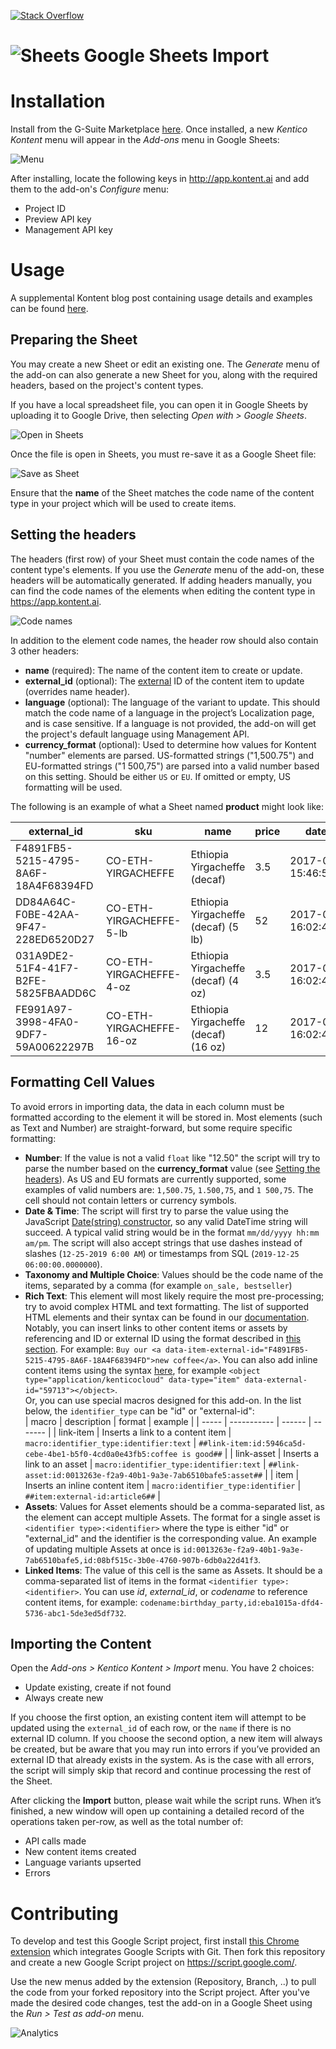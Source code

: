 [![Stack Overflow](https://img.shields.io/badge/Stack%20Overflow-ASK%20NOW-FE7A16.svg?logo=stackoverflow&logoColor=white)](https://stackoverflow.com/tags/kentico-kontent)

# ![Sheets](https://www.google.com/images/about/sheets-icon.svg) Google Sheets Import

# Installation
Install from the G-Suite Marketplace [here](https://gsuite.google.com/marketplace/app/kentico_kontent/482429381322). Once installed, a new _Kentico Kontent_ menu will appear in the _Add-ons_ menu in Google Sheets:

![Menu](https://assets-us-01.kc-usercontent.com/4e9bdd7a-2db8-4c33-a13a-0c368ec2f108/d7fc0c90-dfe4-4685-98fe-1f983a58f7c8/sheets-addon-menu.png)

After installing, locate the following keys in http://app.kontent.ai and add them to the add-on's _Configure_ menu:

- Project ID
- Preview API key
- Management API key

# Usage
A supplemental Kontent blog post containing usage details and examples can be found [here](https://kontent.ai/blog/migrating-content-from-spreadsheets).

## Preparing the Sheet
You may create a new Sheet or edit an existing one. The _Generate_ menu of the add-on can also generate a new Sheet for you, along with the required headers, based on the project's content types.

If you have a local spreadsheet file, you can open it in Google Sheets by uploading it to Google Drive, then selecting _Open with > Google Sheets_.

![Open in Sheets](https://assets-us-01.kc-usercontent.com/4e9bdd7a-2db8-4c33-a13a-0c368ec2f108/cb91a697-53dd-41ae-a34d-826eac738ac7/sheets-addon-openwith.png)

Once the file is open in Sheets, you must re-save it as a Google Sheet file:

![Save as Sheet](https://assets-us-01.kc-usercontent.com/4e9bdd7a-2db8-4c33-a13a-0c368ec2f108/b93f6f94-4711-4c9c-94b0-ec3997140d49/sheets-addon-saveas.png)

Ensure that the __name__ of the Sheet matches the code name of the content type in your project which will be used to create items.

## Setting the headers

The headers (first row) of your Sheet must contain the code names of the content type's elements. If you use the _Generate_ menu of the add-on, these headers will be automatically generated. If adding headers manually, you can find the code names of the elements when editing the content type in https://app.kontent.ai.

![Code names](https://assets-us-01.kc-usercontent.com/4e9bdd7a-2db8-4c33-a13a-0c368ec2f108/9ba8baff-41c0-4d04-b536-52b24e25c99d/sheets-addon-type.png)

In addition to the element code names, the header row should also contain 3 other headers:

- __name__ (required): The name of the content item to create or update.
- __external_id__ (optional): The [external](https://docs.kontent.ai/reference/management-api-v2#section/External-IDs-for-imported-content) ID of the content item to update (overrides name header).
- __language__ (optional): The language of the variant to update. This should match the code name of a language in the project’s Localization page, and is case sensitive. If a language is not provided, the add-on will get the project's default language using Management API.
- __currency_format__ (optional): Used to determine how values for Kontent "number" elements are parsed. US-formatted strings ("1,500.75") and EU-formatted strings ("1 500,75") are parsed into a valid number based on this setting. Should be either `US` or `EU`. If omitted or empty, US formatting will be used.

The following is an example of what a Sheet named __product__ might look like:

 | external_id | sku | name | price |	date_offered |
 | ----------- | --- | ---- | ----- | ------------ |
 | F4891FB5-5215-4795-8A6F-18A4F68394FD |	CO-ETH-YIRGACHEFFE |	Ethiopia Yirgacheffe (decaf) | 3.5 | 2017-01-10 15:46:54.5576119 |
 | DD84A64C-F0BE-42AA-9F47-228ED6520D27 |	CO-ETH-YIRGACHEFFE-5-lb |	Ethiopia Yirgacheffe (decaf) (5 lb) | 52 | 2017-01-10 16:02:44.6796146 |
 | 031A9DE2-51F4-41F7-B2FE-5825FBAADD6C |	CO-ETH-YIRGACHEFFE-4-oz |	Ethiopia Yirgacheffe (decaf) (4 oz) | 3.5 | 2017-01-10 16:02:44.6186085 |
 | FE991A97-3998-4FA0-9DF7-59A00622297B |	CO-ETH-YIRGACHEFFE-16-oz | Ethiopia Yirgacheffe (decaf) (16 oz) | 12 | 2017-01-10 16:02:44.5085975 |
 
## Formatting Cell Values
To avoid errors in importing data, the data in each column must be formatted according to the element it will be stored in. Most elements (such as Text and Number) are straight-forward, but some require specific formatting:

- __Number__: If the value is not a valid `float` like "12.50" the script will try to parse the number based on the __currency_format__ value (see [Setting the headers](#setting-the-headers)). As US and EU formats are currently supported, some examples of valid numbers are: `1,500.75`, `1.500,75`, and `1 500,75`. The cell should not contain letters or currency symbols.
- __Date & Time__: The script will first try to parse the value using the JavaScript [Date(string) constructor](https://developer.mozilla.org/en-US/docs/Web/JavaScript/Reference/Global_Objects/Date), so any valid DateTime string will succeed. A typical valid string would be in the format `mm/dd/yyyy hh:mm am/pm`. The script will also accept strings that use dashes instead of slashes (`12-25-2019 6:00 AM`) or timestamps from SQL (`2019-12-25 06:00:00.0000000`).
- __Taxonomy and Multiple Choice__: Values should be the code name of the items, separated by a comma (for example `on_sale, bestseller`)
- __Rich Text__: This element will most likely require the most pre-processing; try to avoid complex HTML and text formatting. The list of supported HTML elements and their syntax can be found in our [documentation](https://docs.kontent.ai/reference/management-api-v2#section/Rich-text-element/html5-elements-allowed-in-rich-text).
Notably, you can insert links to other content items or assets by referencing and ID or external ID using the format described in [this section](https://docs.kontent.ai/reference/management-api-v2#section/Rich-text-element/links-in-rich-text). For example: `Buy our <a data-item-external-id="F4891FB5-5215-4795-8A6F-18A4F68394FD">new coffee</a>`. You can also add inline content items using the syntax [here](https://docs.kontent.ai/reference/management-api-v2#section/Rich-text-element/content-items-in-rich-text), for example `<object type="application/kenticocloud" data-type="item" data-external-id="59713"></object>`.  
Or, you can use special macros designed for this add-on. In the list below, the `identifier_type` can be "id" or "external-id":  
  | macro | description | format | example |
  | ----- | ----------- | ------ | ------- |
  | link-item | Inserts a link to a content item | `macro:identifier_type:identifier:text` | `##link-item:id:5946ca5d-cebe-4be1-b5f0-4cd0a0e43fb5:coffee is good##` |
  | link-asset | Inserts a link to an asset | `macro:identifier_type:identifier:text` | `##link-asset:id:0013263e-f2a9-40b1-9a3e-7ab6510bafe5:asset##` |
  | item | Inserts an inline content item | `macro:identifier_type:identifier` | `##item:external-id:article6##` |
- __Assets__: Values for Asset elements should be a comma-separated list, as the element can accept multiple Assets. The format for a single asset is `<identifier type>:<identifier>` where the type is either "id" or "external_id" and the identifier is the corresponding value. An example of updating multiple Assets at once is `id:0013263e-f2a9-40b1-9a3e-7ab6510bafe5,id:08bf515c-3b0e-4760-907b-6db0a22d41f3`.
- __Linked Items__: The value of this cell is the same as Assets. It should be a comma-separated list of items in the format `<identifier type>:<identifier>`. You can use _id_, _external_id_, or _codename_ to reference content items, for example: `codename:birthday_party,id:eba1015a-dfd4-5736-abc1-5de3ed5df732`.

## Importing the Content
Open the _Add-ons > Kentico Kontent > Import_ menu. You have 2 choices:

- Update existing, create if not found
- Always create new

If you choose the first option, an existing content item will attempt to be updated using the `external_id` of each row, or the `name` if there is no external ID column. If you choose the second option, a new item will always be created, but be aware that you may run into errors if you’ve provided an external ID that already exists in the system. As is the case with all errors, the script will simply skip that record and continue processing the rest of the Sheet.

After clicking the __Import__ button, please wait while the script runs. When it’s finished, a new window will open up containing a detailed record of the operations taken per-row, as well as the total number of:

- API calls made
- New content items created
- Language variants upserted
- Errors

# Contributing
To develop and test this Google Script project, first install [this Chrome extension](https://chrome.google.com/webstore/detail/google-apps-script-github/lfjcgcmkmjjlieihflfhjopckgpelofo?hl=en) which integrates Google Scripts with Git. Then fork this repository and create a new Google Script project on https://script.google.com/.

Use the new menus added by the extension (Repository, Branch, ..) to pull the code from your forked repository into the Script project. After you've made the desired code changes, test the add-on in a Google Sheet using the _Run > Test as add-on_ menu.

![Analytics](https://kentico-ga-beacon.azurewebsites.net/api/UA-69014260-4/Kentico/kontent-sheets-import?pixel)
